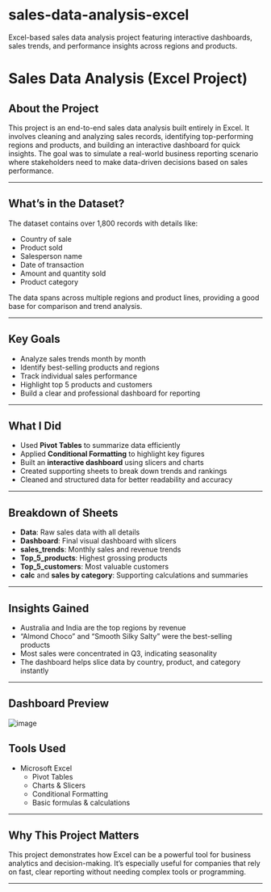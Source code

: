 # sales-data-analysis-excel
Excel-based sales data analysis project featuring interactive dashboards, sales trends, and performance insights across regions and products.


# Sales Data Analysis (Excel Project)

## About the Project

This project is an end-to-end sales data analysis built entirely in Excel. It involves cleaning and analyzing sales records, identifying top-performing regions and products, and building an interactive dashboard for quick insights. The goal was to simulate a real-world business reporting scenario where stakeholders need to make data-driven decisions based on sales performance.

---

## What’s in the Dataset?

The dataset contains over 1,800 records with details like:
- Country of sale
- Product sold
- Salesperson name
- Date of transaction
- Amount and quantity sold
- Product category

The data spans across multiple regions and product lines, providing a good base for comparison and trend analysis.

---

## Key Goals

- Analyze sales trends month by month
- Identify best-selling products and regions
- Track individual sales performance
- Highlight top 5 products and customers
- Build a clear and professional dashboard for reporting

---

## What I Did

- Used **Pivot Tables** to summarize data efficiently  
- Applied **Conditional Formatting** to highlight key figures  
- Built an **interactive dashboard** using slicers and charts  
- Created supporting sheets to break down trends and rankings  
- Cleaned and structured data for better readability and accuracy  

---

## Breakdown of Sheets

- **Data**: Raw sales data with all details  
- **Dashboard**: Final visual dashboard with slicers  
- **sales_trends**: Monthly sales and revenue trends  
- **Top_5_products**: Highest grossing products  
- **Top_5_customers**: Most valuable customers  
- **calc** and **sales by category**: Supporting calculations and summaries  

---

## Insights Gained

- Australia and India are the top regions by revenue  
- “Almond Choco” and “Smooth Silky Salty” were the best-selling products  
- Most sales were concentrated in Q3, indicating seasonality  
- The dashboard helps slice data by country, product, and category instantly  

---
## Dashboard Preview
![image](https://github.com/user-attachments/assets/010edcf1-ebad-4e04-934c-6719c4729674)

## Tools Used

- Microsoft Excel  
  - Pivot Tables  
  - Charts & Slicers  
  - Conditional Formatting  
  - Basic formulas & calculations  

---

## Why This Project Matters

This project demonstrates how Excel can be a powerful tool for business analytics and decision-making. It’s especially useful for companies that rely on fast, clear reporting without needing complex tools or programming.

---


